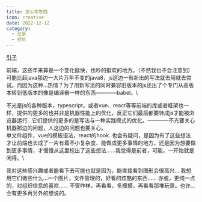```yaml
---
title: 怎么写东西
icon: creative
date: 2022-12-12
category:
  - 记录
  - 挖坑
---
```


[引子](../practice/vue-waterfall.md/#下一步工作)

前端，这些年来算是一个变化挺快，也吵的挺欢的地方。（不然我也不会注意到）\
可能比起java那边一大片万年不变的java8，js这边一有新出的写法就去用就去尝试。而因为这种...热情？为了用新写法的同时兼容旧版本的js还出了个专门从高版本转到低版本的像是编译器一样的东西————babel。\

不光是js的各种版本，typescript，或者vue、react等等前端的库或者框架也一样，提供的更多的也并非是机器性能上的优化，反正它们最后都要转成js才能被浏览器运行...它们提供的更多的是写法与一种实践模式的优化。————不光要关心机器那边的问题，人这边的问题也要关心。\
单文件组件，vue的模板语法，react的hook..也会有疑问，是因为有了这些想法才让前端也长成了一片有着不小复杂度、能做成更多事情的地方，还是因为想要做到更多事情，才慢慢从这里挖出了这些想法......我觉得是前者，可能，一开始就是闲得。\

我对这些感兴趣或者能看下去可能也就是因为，能直接看到图形会很高兴...
我想用它们做些什么...一个图片，文件管理的，好看的炫酷的东西......
亦或，更纯一点的，对组织信息的喜欢......
不管咋样，再看看，多摸摸，再看看那堆玩意。也许...会有更多再另外的想说的。
